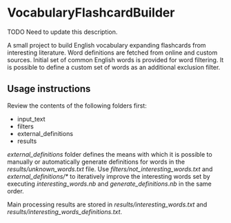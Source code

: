 # VocabularyFlashcardBuilder
TODO Need to update this description.

A small project to build English vocabulary expanding flashcards from interesting literature. Word definitions are fetched from online and custom sources. Initial set of common English words is provided for word filtering. It is possible to define a custom set of words as an additional exclusion filter.

## Usage instructions
Review the contents of the following folders first:
* input_text
* filters
* external_definitions
* results

*external_definitions* folder defines the means with which it is possible to manually or automatically generate definitions for words in the *results/unknown_words.txt* file. Use *filters/not_interesting_words.txt* and *external_definitions/\** to iteratively improve the interesting words set by executing *interesting_words.nb* and *generate_definitions.nb* in the same order.

Main processing results are stored in *results/interesting_words.txt* and *results/interesting_words_definitions.txt*.
